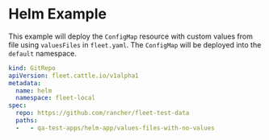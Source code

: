 # Helm Example

This example will deploy the `ConfigMap` resource with custom values from file using `valuesFiles` in `fleet.yaml`.
The `ConfigMap` will be deployed into the `default` namespace.

```yaml
kind: GitRepo
apiVersion: fleet.cattle.io/v1alpha1
metadata:
  name: helm
  namespace: fleet-local
spec:
  repo: https://github.com/rancher/fleet-test-data
  paths:
  -   - qa-test-apps/helm-app/values-files-with-no-values
```
